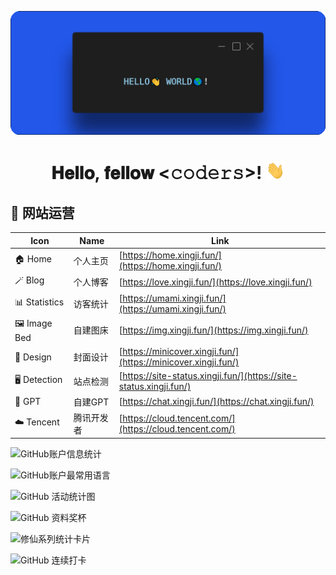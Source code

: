 [<img src="./static/hello.png">](https://www.liushen.fun)

<h1 align="center">𝐇𝐞𝐥𝐥𝐨, 𝐟𝐞𝐥𝐥𝐨𝐰 <𝚌𝚘𝚍𝚎𝚛𝚜></𝚌𝚘𝚍𝚎𝚛𝚜>! <img src="./static/image.gif" width="30px" alt=""><br>

## 📲 网站运营

| Icon         | Name             | Link                                               |
|--------------|------------------|----------------------------------------------------|
| 🏠 Home      | 个人主页         | [https://home.xingji.fun/](https://home.xingji.fun/)  |
| 🪄 Blog      | 个人博客         | [https://love.xingji.fun/](https://love.xingji.fun/) |
| 📊 Statistics| 访客统计         | [https://umami.xingji.fun/](https://umami.xingji.fun/) |
| 🖼️ Image Bed | 自建图床         | [https://img.xingji.fun/](https://img.xingji.fun/) |
| 🎨 Design    | 封面设计         | [https://minicover.xingji.fun/](https://minicover.xingji.fun/) |
| 🖥️ Detection | 站点检测         | [https://site-status.xingji.fun/](https://site-status.xingji.fun/) |
| 🤖 GPT       | 自建GPT          | [https://chat.xingji.fun/](https://chat.xingji.fun/) |
| ☁️ Tencent   | 腾讯开发者       | [https://cloud.tencent.com/](https://cloud.tencent.com/) |

![GitHub账户信息统计](https://github-readme-stats.vercel.app/api?username=XingJi-love&show_icons=true&theme=tokyonight)

![GitHub账户最常用语言](https://github-readme-stats.vercel.app/api/top-langs/?username=XingJi-love&theme=tokyonight)

![GitHub 活动统计图](https://github-readme-activity-graph.vercel.app/graph?username=XingJi-love&theme=react-dark)

![GitHub 资料奖杯](https://github-profile-trophy.vercel.app/?username=XingJi-love)

![修仙系列统计卡片](https://github-immortality.vercel.app/api?username=XingJi-love)

![GitHub 连续打卡](https://streak-stats.demolab.com/?user=XingJi-love)
